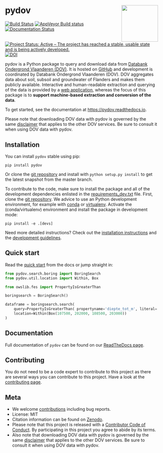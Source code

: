 # pydov <img src="docs/_static/img/logo.png" align="right" alt="" width="120">

[![Build Status](https://travis-ci.org/DOV-Vlaanderen/pydov.svg?branch=master)](https://travis-ci.org/DOV-Vlaanderen/pydov) [![AppVeyor Build status](https://ci.appveyor.com/api/projects/status/4ljy2a0p661v3d9k/branch/master?svg=true)](https://ci.appveyor.com/project/Roel/pydov) [![Documentation Status](https://readthedocs.org/projects/pydov/badge/?version=latest)](https://pydov.readthedocs.io/en/latest/?badge=latest) [![Project Status: Active – The project has reached a stable, usable state and is being actively developed.](https://www.repostatus.org/badges/latest/active.svg)](https://www.repostatus.org/#active) [![DOI](https://zenodo.org/badge/DOI/10.5281/zenodo.2788680.svg)](https://doi.org/10.5281/zenodo.2788680)

pydov is a Python package to query and download data from [Databank Ondergrond Vlaanderen (DOV)](https://www.dov.vlaanderen.be). It is hosted on [GitHub](https://github.com/DOV-Vlaanderen/pydov) and development is coordinated by Databank Ondergrond Vlaanderen (DOV). DOV aggregates data about soil, subsoil and groundwater of Flanders and makes them publicly available. Interactive and human-readable extraction and querying of the data is provided by a [web application](https://www.dov.vlaanderen.be/portaal/?module=verkenner#ModulePage), whereas the focus of this package is to **support machine-based extraction and conversion of the data**.

To get started, see the documentation at https://pydov.readthedocs.io.

Please note that downloading DOV data with pydov is governed by the same [disclaimer](https://www.dov.vlaanderen.be/page/disclaimer) that applies to the other DOV services. Be sure to consult it when using DOV data with pydov.

## Installation

You can install `pydov` stable using pip:

```shell script
pip install pydov
```

Or clone the [git repository](https://github.com/DOV-Vlaanderen/pydov) and install with `python setup.py install` to get the latest snapshot from the master branch.

To contribute to the code, make sure to install the package and all of the development dependencies enlisted in the
[requirements_dev.txt](requirements_dev.txt) file. First, clone the [git repository](https://github.com/DOV-Vlaanderen/pydov).
We advice to use an Python development environment, for example with [conda](https://docs.conda.io/en/latest/miniconda.html) or
[virtualenv](https://virtualenv.pypa.io/en/latest/). Activate the (conda/virtualenv) environment and
install the package in development mode:

```shell script
pip install -e .[devs]
```

Need more detailed instructions? Check out the [installation instructions](https://pydov.readthedocs.io/en/stable/installation.html) and the [development guidelines](https://pydov.readthedocs.io/en/stable/development.html).

## Quick start

Read the [quick start](https://pydov.readthedocs.io/en/stable/quickstart.html) from the docs or jump straight in:

```python
from pydov.search.boring import BoringSearch
from pydov.util.location import Within, Box

from owslib.fes import PropertyIsGreaterThan

boringsearch = BoringSearch()

dataframe = boringsearch.search(
    query=PropertyIsGreaterThan( propertyname='diepte_tot_m', literal='550'),
    location=Within(Box(107500, 202000, 108500, 203000))
)
```

## Documentation

Full documentation of `pydov` can be found on our [ReadTheDocs page](https://pydov.readthedocs.io).

## Contributing

You do not need to be a code expert to contribute to this project as there are several ways you can contribute to
this project. Have a look at the [contributing page](https://pydov.readthedocs.io/en/latest/contributing.html).

## Meta

- We welcome [contributions](.github/CONTRIBUTING.rst) including bug reports.
- License: MIT
- Citation information can be found on [Zenodo](https://doi.org/10.5281/zenodo.2788680).
- Please note that this project is released with a [Contributor Code of Conduct](.github/CODE_OF_CONDUCT.rst). By participating in this project you agree to abide by its terms.
- Also note that downloading DOV data with pydov is governed by the same [disclaimer](https://www.dov.vlaanderen.be/page/disclaimer) that applies to the other DOV services. Be sure to consult it when using DOV data with pydov.
